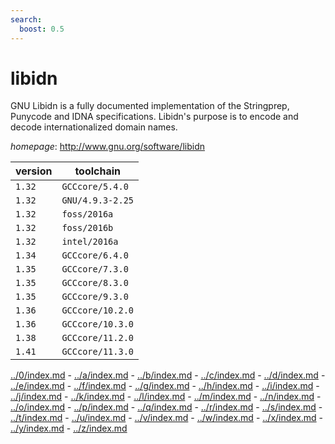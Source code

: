 ```yaml
---
search:
  boost: 0.5
---
```

# libidn

GNU Libidn is a fully documented implementation of the Stringprep, Punycode and IDNA specifications. Libidn's purpose is to encode and decode internationalized domain names.

*homepage*: <http://www.gnu.org/software/libidn>

version | toolchain
--------|----------
``1.32`` | ``GCCcore/5.4.0``
``1.32`` | ``GNU/4.9.3-2.25``
``1.32`` | ``foss/2016a``
``1.32`` | ``foss/2016b``
``1.32`` | ``intel/2016a``
``1.34`` | ``GCCcore/6.4.0``
``1.35`` | ``GCCcore/7.3.0``
``1.35`` | ``GCCcore/8.3.0``
``1.35`` | ``GCCcore/9.3.0``
``1.36`` | ``GCCcore/10.2.0``
``1.36`` | ``GCCcore/10.3.0``
``1.38`` | ``GCCcore/11.2.0``
``1.41`` | ``GCCcore/11.3.0``

[../0/index.md](0) - [../a/index.md](a) - [../b/index.md](b) - [../c/index.md](c) - [../d/index.md](d) - [../e/index.md](e) - [../f/index.md](f) - [../g/index.md](g) - [../h/index.md](h) - [../i/index.md](i) - [../j/index.md](j) - [../k/index.md](k) - [../l/index.md](l) - [../m/index.md](m) - [../n/index.md](n) - [../o/index.md](o) - [../p/index.md](p) - [../q/index.md](q) - [../r/index.md](r) - [../s/index.md](s) - [../t/index.md](t) - [../u/index.md](u) - [../v/index.md](v) - [../w/index.md](w) - [../x/index.md](x) - [../y/index.md](y) - [../z/index.md](z)


